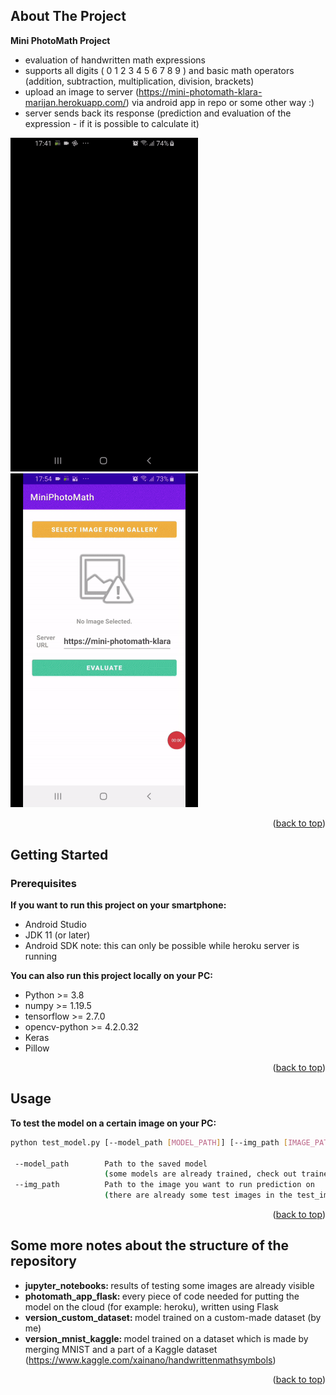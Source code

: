 <div id="top"></div>
<!--
*** Thanks for checking out the Best-README-Template. If you have a suggestion
*** that would make this better, please fork the repo and create a pull request
*** or simply open an issue with the tag "enhancement".
*** Don't forget to give the project a star!
*** Thanks again! Now go create something AMAZING! :D
-->

<!-- ABOUT THE PROJECT -->
## About The Project
<b>Mini PhotoMath Project </b>
* evaluation of handwritten math expressions
* supports all digits ( 0 1 2 3 4 5 6 7 8 9 ) and basic math operators (addition, subtraction, multiplication, division, brackets)
* upload an image to server (https://mini-photomath-klara-marijan.herokuapp.com/) via android app in repo or some other way :)
* server sends back its response (prediction and evaluation of the expression - if it is possible to calculate it)
</p>

<img src="https://github.com/klara0036505959/Mini-PhotoMath/blob/master/proof_of_work_gifs/pm_proof.gif" width="300"/> <img src="https://github.com/klara0036505959/Mini-PhotoMath/blob/master/proof_of_work_gifs/pm_proof_2.gif" width="300"/> 

<p align="right">(<a href="#top">back to top</a>)</p>

<!-- GETTING STARTED -->
## Getting Started

### Prerequisites

<b>If you want to run this project on your smartphone:</b>
* Android Studio
* JDK 11 (or later)
* Android SDK
note: this can only be possible while heroku server is running


<b>You can also run this project locally on your PC:</b>
* Python >= 3.8
* numpy >= 1.19.5
* tensorflow >= 2.7.0
* opencv-python >= 4.2.0.32
* Keras
* Pillow
<p align="right">(<a href="#top">back to top</a>)</p>

<!-- USAGE EXAMPLES -->
## Usage

<b>To test the model on a certain image on your PC:</b>

   ```sh
   python test_model.py [--model_path [MODEL_PATH]] [--img_path [IMAGE_PATH]]
   
    --model_path        Path to the saved model 
                        (some models are already trained, check out trained_models directory in this repo)
    --img_path          Path to the image you want to run prediction on 
                        (there are already some test images in the test_images directory in this repo)                             
   ``` 
<p align="right">(<a href="#top">back to top</a>)</p>

<!-- Some more notes about the structure of the repository -->
## Some more notes about the structure of the repository 

* <b>jupyter_notebooks: </b> results of testing some images are already visible
* <b>photomath_app_flask: </b> every piece of code needed for putting the model on the cloud (for example: heroku), written using Flask
* <b>version_custom_dataset: </b> model trained on a custom-made dataset (by me)
* <b>version_mnist_kaggle: </b> model trained on a dataset which is made by merging MNIST and a part of a Kaggle dataset (https://www.kaggle.com/xainano/handwrittenmathsymbols)
 
                          

<p align="right">(<a href="#top">back to top</a>)</p>




<!-- MARKDOWN LINKS & IMAGES -->
<!-- https://www.markdownguide.org/basic-syntax/#reference-style-links -->
[contributors-shield]: https://img.shields.io/github/contributors/github_username/repo_name.svg?style=for-the-badge
[contributors-url]: https://github.com/github_username/repo_name/graphs/contributors
[forks-shield]: https://img.shields.io/github/forks/github_username/repo_name.svg?style=for-the-badge
[forks-url]: https://github.com/github_username/repo_name/network/members
[stars-shield]: https://img.shields.io/github/stars/github_username/repo_name.svg?style=for-the-badge
[stars-url]: https://github.com/github_username/repo_name/stargazers
[issues-shield]: https://img.shields.io/github/issues/github_username/repo_name.svg?style=for-the-badge
[issues-url]: https://github.com/github_username/repo_name/issues
[license-shield]: https://img.shields.io/github/license/github_username/repo_name.svg?style=for-the-badge
[license-url]: https://github.com/github_username/repo_name/blob/master/LICENSE.txt
[linkedin-shield]: https://img.shields.io/badge/-LinkedIn-black.svg?style=for-the-badge&logo=linkedin&colorB=555
[linkedin-url]: https://linkedin.com/in/linkedin_username
[product-screenshot]: images/screenshot.png
